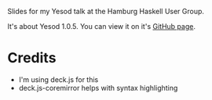 Slides for my Yesod talk at the Hamburg Haskell User Group.

It's about Yesod 1.0.5. You can view it on it's [GitHub page](http://janahrens.github.com/hug_hh-yesod_talk).

# Credits

* I'm using deck.js for this
* deck.js-coremirror helps with syntax highlighting
